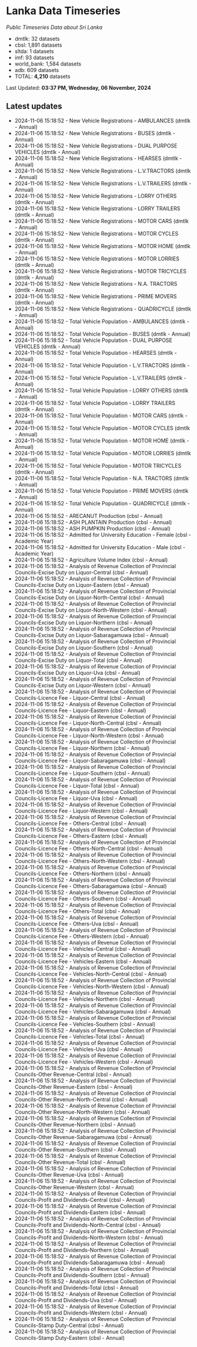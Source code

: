 # Lanka Data Timeseries
*Public Timeseries Data about Sri Lanka*

* dmtlk: 32 datasets
* cbsl: 1,891 datasets
* sltda: 1 datasets
* imf: 93 datasets
* world_bank: 1,584 datasets
* adb: 609 datasets
* TOTAL: **4,210** datasets

Last Updated: **03:37 PM, Wednesday, 06 November, 2024**

## Latest updates

* 2024-11-06 15:18:52 - New Vehicle Registrations - AMBULANCES (dmtlk - Annual)
* 2024-11-06 15:18:52 - New Vehicle Registrations - BUSES (dmtlk - Annual)
* 2024-11-06 15:18:52 - New Vehicle Registrations - DUAL PURPOSE VEHICLES (dmtlk - Annual)
* 2024-11-06 15:18:52 - New Vehicle Registrations - HEARSES (dmtlk - Annual)
* 2024-11-06 15:18:52 - New Vehicle Registrations - L.V.TRACTORS (dmtlk - Annual)
* 2024-11-06 15:18:52 - New Vehicle Registrations - L.V.TRAILERS (dmtlk - Annual)
* 2024-11-06 15:18:52 - New Vehicle Registrations - LORRY OTHERS (dmtlk - Annual)
* 2024-11-06 15:18:52 - New Vehicle Registrations - LORRY TRAILERS (dmtlk - Annual)
* 2024-11-06 15:18:52 - New Vehicle Registrations - MOTOR CARS (dmtlk - Annual)
* 2024-11-06 15:18:52 - New Vehicle Registrations - MOTOR CYCLES (dmtlk - Annual)
* 2024-11-06 15:18:52 - New Vehicle Registrations - MOTOR HOME (dmtlk - Annual)
* 2024-11-06 15:18:52 - New Vehicle Registrations - MOTOR LORRIES (dmtlk - Annual)
* 2024-11-06 15:18:52 - New Vehicle Registrations - MOTOR TRICYCLES (dmtlk - Annual)
* 2024-11-06 15:18:52 - New Vehicle Registrations - N.A. TRACTORS (dmtlk - Annual)
* 2024-11-06 15:18:52 - New Vehicle Registrations - PRIME MOVERS (dmtlk - Annual)
* 2024-11-06 15:18:52 - New Vehicle Registrations - QUADRICYCLE (dmtlk - Annual)
* 2024-11-06 15:18:52 - Total Vehicle Population - AMBULANCES (dmtlk - Annual)
* 2024-11-06 15:18:52 - Total Vehicle Population - BUSES (dmtlk - Annual)
* 2024-11-06 15:18:52 - Total Vehicle Population - DUAL PURPOSE VEHICLES (dmtlk - Annual)
* 2024-11-06 15:18:52 - Total Vehicle Population - HEARSES (dmtlk - Annual)
* 2024-11-06 15:18:52 - Total Vehicle Population - L.V.TRACTORS (dmtlk - Annual)
* 2024-11-06 15:18:52 - Total Vehicle Population - L.V.TRAILERS (dmtlk - Annual)
* 2024-11-06 15:18:52 - Total Vehicle Population - LORRY OTHERS (dmtlk - Annual)
* 2024-11-06 15:18:52 - Total Vehicle Population - LORRY TRAILERS (dmtlk - Annual)
* 2024-11-06 15:18:52 - Total Vehicle Population - MOTOR CARS (dmtlk - Annual)
* 2024-11-06 15:18:52 - Total Vehicle Population - MOTOR CYCLES (dmtlk - Annual)
* 2024-11-06 15:18:52 - Total Vehicle Population - MOTOR HOME (dmtlk - Annual)
* 2024-11-06 15:18:52 - Total Vehicle Population - MOTOR LORRIES (dmtlk - Annual)
* 2024-11-06 15:18:52 - Total Vehicle Population - MOTOR TRICYCLES (dmtlk - Annual)
* 2024-11-06 15:18:52 - Total Vehicle Population - N.A. TRACTORS (dmtlk - Annual)
* 2024-11-06 15:18:52 - Total Vehicle Population - PRIME MOVERS (dmtlk - Annual)
* 2024-11-06 15:18:52 - Total Vehicle Population - QUADRICYCLE (dmtlk - Annual)
* 2024-11-06 15:18:52 - ARECANUT Production (cbsl - Annual)
* 2024-11-06 15:18:52 - ASH PLANTAIN Production (cbsl - Annual)
* 2024-11-06 15:18:52 - ASH PUMPKIN Production (cbsl - Annual)
* 2024-11-06 15:18:52 - Admitted for University Education - Female (cbsl - Academic Year)
* 2024-11-06 15:18:52 - Admitted for University Education - Male (cbsl - Academic Year)
* 2024-11-06 15:18:52 - Agriculture Volume Index (cbsl - Annual)
* 2024-11-06 15:18:52 - Analysis of Revenue Collection of Provincial Councils-Excise Duty on Liquor-Central (cbsl - Annual)
* 2024-11-06 15:18:52 - Analysis of Revenue Collection of Provincial Councils-Excise Duty on Liquor-Eastern (cbsl - Annual)
* 2024-11-06 15:18:52 - Analysis of Revenue Collection of Provincial Councils-Excise Duty on Liquor-North-Central (cbsl - Annual)
* 2024-11-06 15:18:52 - Analysis of Revenue Collection of Provincial Councils-Excise Duty on Liquor-North-Western (cbsl - Annual)
* 2024-11-06 15:18:52 - Analysis of Revenue Collection of Provincial Councils-Excise Duty on Liquor-Northern (cbsl - Annual)
* 2024-11-06 15:18:52 - Analysis of Revenue Collection of Provincial Councils-Excise Duty on Liquor-Sabaragamuwa (cbsl - Annual)
* 2024-11-06 15:18:52 - Analysis of Revenue Collection of Provincial Councils-Excise Duty on Liquor-Southern (cbsl - Annual)
* 2024-11-06 15:18:52 - Analysis of Revenue Collection of Provincial Councils-Excise Duty on Liquor-Total (cbsl - Annual)
* 2024-11-06 15:18:52 - Analysis of Revenue Collection of Provincial Councils-Excise Duty on Liquor-Uva (cbsl - Annual)
* 2024-11-06 15:18:52 - Analysis of Revenue Collection of Provincial Councils-Excise Duty on Liquor-Western (cbsl - Annual)
* 2024-11-06 15:18:52 - Analysis of Revenue Collection of Provincial Councils-Licence Fee - Liquor-Central (cbsl - Annual)
* 2024-11-06 15:18:52 - Analysis of Revenue Collection of Provincial Councils-Licence Fee - Liquor-Eastern (cbsl - Annual)
* 2024-11-06 15:18:52 - Analysis of Revenue Collection of Provincial Councils-Licence Fee - Liquor-North-Central (cbsl - Annual)
* 2024-11-06 15:18:52 - Analysis of Revenue Collection of Provincial Councils-Licence Fee - Liquor-North-Western (cbsl - Annual)
* 2024-11-06 15:18:52 - Analysis of Revenue Collection of Provincial Councils-Licence Fee - Liquor-Northern (cbsl - Annual)
* 2024-11-06 15:18:52 - Analysis of Revenue Collection of Provincial Councils-Licence Fee - Liquor-Sabaragamuwa (cbsl - Annual)
* 2024-11-06 15:18:52 - Analysis of Revenue Collection of Provincial Councils-Licence Fee - Liquor-Southern (cbsl - Annual)
* 2024-11-06 15:18:52 - Analysis of Revenue Collection of Provincial Councils-Licence Fee - Liquor-Total (cbsl - Annual)
* 2024-11-06 15:18:52 - Analysis of Revenue Collection of Provincial Councils-Licence Fee - Liquor-Uva (cbsl - Annual)
* 2024-11-06 15:18:52 - Analysis of Revenue Collection of Provincial Councils-Licence Fee - Liquor-Western (cbsl - Annual)
* 2024-11-06 15:18:52 - Analysis of Revenue Collection of Provincial Councils-Licence Fee - Others-Central (cbsl - Annual)
* 2024-11-06 15:18:52 - Analysis of Revenue Collection of Provincial Councils-Licence Fee - Others-Eastern (cbsl - Annual)
* 2024-11-06 15:18:52 - Analysis of Revenue Collection of Provincial Councils-Licence Fee - Others-North-Central (cbsl - Annual)
* 2024-11-06 15:18:52 - Analysis of Revenue Collection of Provincial Councils-Licence Fee - Others-North-Western (cbsl - Annual)
* 2024-11-06 15:18:52 - Analysis of Revenue Collection of Provincial Councils-Licence Fee - Others-Northern (cbsl - Annual)
* 2024-11-06 15:18:52 - Analysis of Revenue Collection of Provincial Councils-Licence Fee - Others-Sabaragamuwa (cbsl - Annual)
* 2024-11-06 15:18:52 - Analysis of Revenue Collection of Provincial Councils-Licence Fee - Others-Southern (cbsl - Annual)
* 2024-11-06 15:18:52 - Analysis of Revenue Collection of Provincial Councils-Licence Fee - Others-Total (cbsl - Annual)
* 2024-11-06 15:18:52 - Analysis of Revenue Collection of Provincial Councils-Licence Fee - Others-Uva (cbsl - Annual)
* 2024-11-06 15:18:52 - Analysis of Revenue Collection of Provincial Councils-Licence Fee - Others-Western (cbsl - Annual)
* 2024-11-06 15:18:52 - Analysis of Revenue Collection of Provincial Councils-Licence Fee - Vehicles-Central (cbsl - Annual)
* 2024-11-06 15:18:52 - Analysis of Revenue Collection of Provincial Councils-Licence Fee - Vehicles-Eastern (cbsl - Annual)
* 2024-11-06 15:18:52 - Analysis of Revenue Collection of Provincial Councils-Licence Fee - Vehicles-North-Central (cbsl - Annual)
* 2024-11-06 15:18:52 - Analysis of Revenue Collection of Provincial Councils-Licence Fee - Vehicles-North-Western (cbsl - Annual)
* 2024-11-06 15:18:52 - Analysis of Revenue Collection of Provincial Councils-Licence Fee - Vehicles-Northern (cbsl - Annual)
* 2024-11-06 15:18:52 - Analysis of Revenue Collection of Provincial Councils-Licence Fee - Vehicles-Sabaragamuwa (cbsl - Annual)
* 2024-11-06 15:18:52 - Analysis of Revenue Collection of Provincial Councils-Licence Fee - Vehicles-Southern (cbsl - Annual)
* 2024-11-06 15:18:52 - Analysis of Revenue Collection of Provincial Councils-Licence Fee - Vehicles-Total (cbsl - Annual)
* 2024-11-06 15:18:52 - Analysis of Revenue Collection of Provincial Councils-Licence Fee - Vehicles-Uva (cbsl - Annual)
* 2024-11-06 15:18:52 - Analysis of Revenue Collection of Provincial Councils-Licence Fee - Vehicles-Western (cbsl - Annual)
* 2024-11-06 15:18:52 - Analysis of Revenue Collection of Provincial Councils-Other Revenue-Central (cbsl - Annual)
* 2024-11-06 15:18:52 - Analysis of Revenue Collection of Provincial Councils-Other Revenue-Eastern (cbsl - Annual)
* 2024-11-06 15:18:52 - Analysis of Revenue Collection of Provincial Councils-Other Revenue-North-Central (cbsl - Annual)
* 2024-11-06 15:18:52 - Analysis of Revenue Collection of Provincial Councils-Other Revenue-North-Western (cbsl - Annual)
* 2024-11-06 15:18:52 - Analysis of Revenue Collection of Provincial Councils-Other Revenue-Northern (cbsl - Annual)
* 2024-11-06 15:18:52 - Analysis of Revenue Collection of Provincial Councils-Other Revenue-Sabaragamuwa (cbsl - Annual)
* 2024-11-06 15:18:52 - Analysis of Revenue Collection of Provincial Councils-Other Revenue-Southern (cbsl - Annual)
* 2024-11-06 15:18:52 - Analysis of Revenue Collection of Provincial Councils-Other Revenue-Total (cbsl - Annual)
* 2024-11-06 15:18:52 - Analysis of Revenue Collection of Provincial Councils-Other Revenue-Uva (cbsl - Annual)
* 2024-11-06 15:18:52 - Analysis of Revenue Collection of Provincial Councils-Other Revenue-Western (cbsl - Annual)
* 2024-11-06 15:18:52 - Analysis of Revenue Collection of Provincial Councils-Profit and Dividends-Central (cbsl - Annual)
* 2024-11-06 15:18:52 - Analysis of Revenue Collection of Provincial Councils-Profit and Dividends-Eastern (cbsl - Annual)
* 2024-11-06 15:18:52 - Analysis of Revenue Collection of Provincial Councils-Profit and Dividends-North-Central (cbsl - Annual)
* 2024-11-06 15:18:52 - Analysis of Revenue Collection of Provincial Councils-Profit and Dividends-North-Western (cbsl - Annual)
* 2024-11-06 15:18:52 - Analysis of Revenue Collection of Provincial Councils-Profit and Dividends-Northern (cbsl - Annual)
* 2024-11-06 15:18:52 - Analysis of Revenue Collection of Provincial Councils-Profit and Dividends-Sabaragamuwa (cbsl - Annual)
* 2024-11-06 15:18:52 - Analysis of Revenue Collection of Provincial Councils-Profit and Dividends-Southern (cbsl - Annual)
* 2024-11-06 15:18:52 - Analysis of Revenue Collection of Provincial Councils-Profit and Dividends-Total (cbsl - Annual)
* 2024-11-06 15:18:52 - Analysis of Revenue Collection of Provincial Councils-Profit and Dividends-Uva (cbsl - Annual)
* 2024-11-06 15:18:52 - Analysis of Revenue Collection of Provincial Councils-Profit and Dividends-Western (cbsl - Annual)
* 2024-11-06 15:18:52 - Analysis of Revenue Collection of Provincial Councils-Stamp Duty-Central (cbsl - Annual)
* 2024-11-06 15:18:52 - Analysis of Revenue Collection of Provincial Councils-Stamp Duty-Eastern (cbsl - Annual)